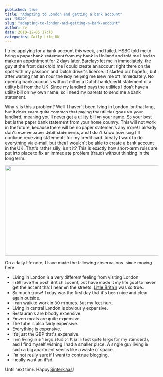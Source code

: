 ```yaml
---
published: true
title: "Adapting to London and getting a bank account"
id: "3529"
slug: "adapting-to-london-and-getting-a-bank-account"
author: rv
date: 2010-12-05 17:43
categories: Daily Life,UK
---
```

I tried applying for a bank account this week, and failed. HSBC told me to bring a paper bank statement from my bank in Holland and told me I had to make an appointment for 2 days later. Barclays let me in immediately, the guy at the front desk told me I could create an account right there on the spot with my passport and Dutch driver's license. It started out hopeful, but after waiting half an hour the lady helping me blew me off immediately. No opening bank accounts without either a Dutch bank/credit statement or a utility bill from the UK. Since my landlord pays the utilities I don't have a utility bill on my own name, so I need my parents to send me a bank statement.

Why is is this a problem? Well, I haven't been living in London for that long, but it does seem quite common that paying the utilities goes via your landlord, meaning you'll never get a utility bill on your name. So your best bet is the paper bank statement from your home country. This will not work in the future, because there will be no paper statements any more! I already don't receive paper debit statements, and I don't know how long I'll continue receiving statements for my credit card. Ideally I want to do everything via e-mail, but then I wouldn't be able to create a bank account in the UK. That's rather silly, isn't it? This is exactly how short-term rules are put into place to fix an immediate problem (fraud) without thinking in the long term.

<a href="https://s3.amazonaws.com/cfwblog/uploads/2010/12/bridji.jpg"><img class="aligncenter size-full wp-image-3530" title="bridji" src="https://s3.amazonaws.com/cfwblog/uploads/2010/12/bridji.jpg" alt="" width="800" height="297" /></a>

On a daily life note, I have made the following observations  since moving here:
<ul>
	<li>Living in London is a very different feeling from visiting London</li>
	<li>I still love the posh British accent, but have made it my life goal to never get the accent that I hear on the streets. <a href="https://en.wikipedia.org/wiki/Little_Britain">Little Britain</a> was so true...</li>
	<li>So much snow! Today was the first day that it's been nice and clear again outside.</li>
	<li>I can walk to work in 30 minutes. But my feet hurt.</li>
	<li>Living in central London is obviously expensive.</li>
	<li>Restaurants are bloody expensive.</li>
	<li>Frozen meals are quite expensive.</li>
	<li>The tube is also fairly expensive.</li>
	<li>Everything is expensive.</li>
	<li>It's just the GBP that's expensive.</li>
	<li>I am living in a 'large studio'. It is in fact quite large for my standards, and I find myself wishing I had a smaller place. A single guy living in such a big apartment seems like a waste of space.</li>
	<li>I'm not really sure if I want to continue blogging.</li>
	<li>I really want an iPad.</li>
</ul>
Until next time. Happy <a href="https://en.wikipedia.org/wiki/Sinterklaas">Sinterklaas</a>!

&nbsp;

&nbsp;

&nbsp;